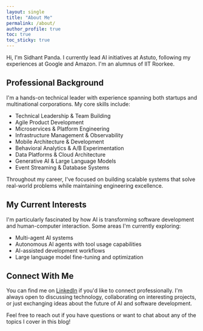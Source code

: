 ```yaml
---
layout: single
title: "About Me"
permalink: /about/
author_profile: true
toc: true
toc_sticky: true
---
```


Hi, I'm Sidhant Panda. I currently lead AI initiatives at Astuto, following my experiences at Google and Amazon. I'm an alumnus of IIT Roorkee.

## Professional Background

I'm a hands-on technical leader with experience spanning both startups and multinational corporations. My core skills include:

- Technical Leadership & Team Building
- Agile Product Development
- Microservices & Platform Engineering
- Infrastructure Management & Observability
- Mobile Architecture & Development
- Behavioral Analytics & A/B Experimentation
- Data Platforms & Cloud Architecture
- Generative AI & Large Language Models
- Event Streaming & Database Systems

Throughout my career, I've focused on building scalable systems that solve real-world problems while maintaining engineering excellence.

## My Current Interests

I'm particularly fascinated by how AI is transforming software development and human-computer interaction. Some areas I'm currently exploring:

- Multi-agent AI systems
- Autonomous AI agents with tool usage capabilities
- AI-assisted development workflows
- Large language model fine-tuning and optimization

## Connect With Me

You can find me on [LinkedIn](https://www.linkedin.com/in/sidpan1/) if you'd like to connect professionally. I'm always open to discussing technology, collaborating on interesting projects, or just exchanging ideas about the future of AI and software development.

Feel free to reach out if you have questions or want to chat about any of the topics I cover in this blog!
